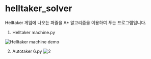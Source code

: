 # helltaker_solver

Helltaker 게임에 나오는 퍼즐을 A* 알고리즘을 이용하여 푸는 프로그램입니다.

1. Helltaker machine.py

![Helltaker machine demo](https://user-images.githubusercontent.com/60418809/117997666-21d83200-b37e-11eb-9188-0a43cf20e97e.gif)

2. Autotaker 6.py
![2](https://user-images.githubusercontent.com/60418809/117979107-863ec580-b36d-11eb-9081-ff9a0259a224.gif)

